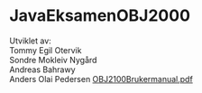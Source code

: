 # JavaEksamenOBJ2000
Utviklet av:  
Tommy Egil Otervik  
Sondre Mokleiv Nygård  
Andreas Bahrawy  
Anders Olai Pedersen
[OBJ2100Brukermanual.pdf](https://github.com/eindreis/JavaEksamenOBJ2000/files/6324374/OBJ2100Brukermanual.pdf)
